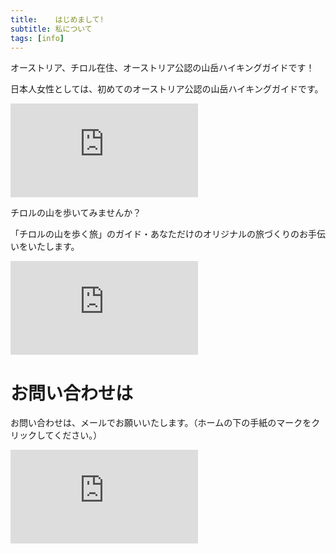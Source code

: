 ```yaml
---
title:    はじめまして!
subtitle: 私について
tags: [info]
---
```


オーストリア、チロル在住、オーストリア公認の山岳ハイキングガイドです！

日本人女性としては、初めてのオーストリア公認の山岳ハイキングガイドです。

![空と雲](http://piwigo.schickl.de/i.php?/upload/2024/01/01/20240101191709-85f49827-me.jpg)

チロルの山を歩いてみませんか？　

「チロルの山を歩く旅」のガイド・あなただけのオリジナルの旅づくりのお手伝いをいたします。

![ハーフェレカーシュピッツェの頂上から](http://piwigo.schickl.de/i.php?/upload/2024/01/01/20240101191725-c6055469-me.jpg)

# お問い合わせは

お問い合わせは、メールでお願いいたします。（ホームの下の手紙のマークをクリックしてください。）

![Schneesperling](http://piwigo.schickl.de/i.php?/upload/2024/01/01/20240101191735-100a8a3f-me.jpg)
